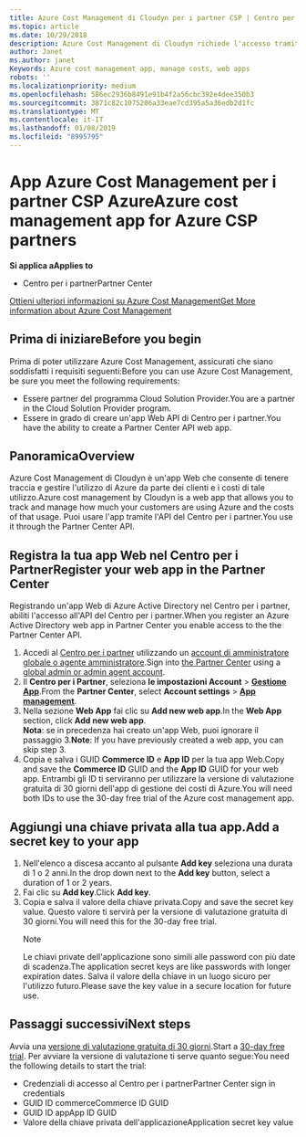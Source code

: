 ```yaml
---
title: Azure Cost Management di Cloudyn per i partner CSP | Centro per i partner
ms.topic: article
ms.date: 10/29/2018
description: Azure Cost Management di Cloudyn richiede l'accesso tramite provisioning dell'API Centro per i partner.
author: Janet
ms.author: janet
Keywords: Azure cost management app, manage costs, web apps
robots: ''
ms.localizationpriority: medium
ms.openlocfilehash: 586ec2936b8491e91b4f2a56cbc392e4dee350b3
ms.sourcegitcommit: 3871c82c1075206a33eae7cd395a5a36edb2d1fc
ms.translationtype: MT
ms.contentlocale: it-IT
ms.lasthandoff: 01/08/2019
ms.locfileid: "8995795"
---
```

# <a name="azure-cost-management-app-for-azure-csp-partners"></a><span data-ttu-id="0f172-103">App Azure Cost Management per i partner CSP Azure</span><span class="sxs-lookup"><span data-stu-id="0f172-103">Azure cost management app for Azure CSP partners</span></span>  

**<span data-ttu-id="0f172-104">Si applica a</span><span class="sxs-lookup"><span data-stu-id="0f172-104">Applies to</span></span>**

-  <span data-ttu-id="0f172-105">Centro per i partner</span><span class="sxs-lookup"><span data-stu-id="0f172-105">Partner Center</span></span>

[<span data-ttu-id="0f172-106">Ottieni ulteriori informazioni su Azure Cost Management</span><span class="sxs-lookup"><span data-stu-id="0f172-106">Get More information about Azure Cost Management</span></span>](https://go.microsoft.com/fwlink/p/?linkid=857893)

## <a name="before-you-begin"></a><span data-ttu-id="0f172-107">Prima di iniziare</span><span class="sxs-lookup"><span data-stu-id="0f172-107">Before you begin</span></span>
<span data-ttu-id="0f172-108">Prima di poter utilizzare Azure Cost Management, assicurati che siano soddisfatti i requisiti seguenti:</span><span class="sxs-lookup"><span data-stu-id="0f172-108">Before you can use Azure Cost Management, be sure you meet the following requirements:</span></span>

- <span data-ttu-id="0f172-109">Essere partner del programma Cloud Solution Provider.</span><span class="sxs-lookup"><span data-stu-id="0f172-109">You are a partner in the Cloud Solution Provider program.</span></span>
- <span data-ttu-id="0f172-110">Essere in grado di creare un'app Web API di Centro per i partner.</span><span class="sxs-lookup"><span data-stu-id="0f172-110">You have the ability to create a Partner Center API web app.</span></span>

## <a name="overview"></a><span data-ttu-id="0f172-111">Panoramica</span><span class="sxs-lookup"><span data-stu-id="0f172-111">Overview</span></span>

<span data-ttu-id="0f172-112">Azure Cost Management di Cloudyn è un'app Web che consente di tenere traccia e gestire l'utilizzo di Azure da parte dei clienti e i costi di tale utilizzo.</span><span class="sxs-lookup"><span data-stu-id="0f172-112">Azure cost management by Cloudyn is a web app that allows you to track and manage how much your customers are using Azure and the costs of that usage.</span></span> <span data-ttu-id="0f172-113">Puoi usare l'app tramite l'API del Centro per i partner.</span><span class="sxs-lookup"><span data-stu-id="0f172-113">You use it through the Partner Center API.</span></span>

## <a name="register-your-web-app-in-the-partner-center"></a><span data-ttu-id="0f172-114">Registra la tua app Web nel Centro per i Partner</span><span class="sxs-lookup"><span data-stu-id="0f172-114">Register your web app in the Partner Center</span></span>
<span data-ttu-id="0f172-115">Registrando un'app Web di Azure Active Directory nel Centro per i partner, abiliti l'accesso all'API del Centro per i partner.</span><span class="sxs-lookup"><span data-stu-id="0f172-115">When you register an Azure Active Directory web app in Partner Center you enable access to the the Partner Center API.</span></span> 
1.  <span data-ttu-id="0f172-116">Accedi al [Centro per i partner](https://partnercenter.microsoft.com/en-us/pcv/dashboard/overview) utilizzando un [account di amministratore globale o agente amministratore](create-user-accounts-and-set-permissions.md).</span><span class="sxs-lookup"><span data-stu-id="0f172-116">Sign into [the Partner Center](https://partnercenter.microsoft.com/en-us/pcv/dashboard/overview) using a [global admin or admin agent account](create-user-accounts-and-set-permissions.md).</span></span>
2.  <span data-ttu-id="0f172-117">Il **Centro per i Partner**, seleziona **le impostazioni Account** &gt; **[Gestione App](https://partnercenter.microsoft.com/en-us/pcv/apiintegration/appmanagement)**.</span><span class="sxs-lookup"><span data-stu-id="0f172-117">From the **Partner Center**, select **Account settings** &gt; **[App management](https://partnercenter.microsoft.com/en-us/pcv/apiintegration/appmanagement)**.</span></span>
3.  <span data-ttu-id="0f172-118">Nella sezione **Web App** fai clic su **Add new web app**.</span><span class="sxs-lookup"><span data-stu-id="0f172-118">In the **Web App** section, click **Add new web app**.</span></span>
<br> <span data-ttu-id="0f172-119">**Nota**: se in precedenza hai creato un'app Web, puoi ignorare il passaggio 3.</span><span class="sxs-lookup"><span data-stu-id="0f172-119">**Note**: If you have previously created a web app, you can skip step 3.</span></span>
4.  <span data-ttu-id="0f172-120">Copia e salva i GUID **Commerce ID** e **App ID** per la tua app Web.</span><span class="sxs-lookup"><span data-stu-id="0f172-120">Copy and save the **Commerce ID** GUID and the **App ID** GUID for your web app.</span></span> <span data-ttu-id="0f172-121">Entrambi gli ID ti serviranno per utilizzare la versione di valutazione gratuita di 30 giorni dell'app di gestione dei costi di Azure.</span><span class="sxs-lookup"><span data-stu-id="0f172-121">You will need both IDs to use the 30-day free trial of the Azure cost management app.</span></span>

## <a name="add-a-secret-key-to-your-app"></a><span data-ttu-id="0f172-122">Aggiungi una chiave privata alla tua app.</span><span class="sxs-lookup"><span data-stu-id="0f172-122">Add a secret key to your app</span></span>
1. <span data-ttu-id="0f172-123">Nell'elenco a discesa accanto al pulsante **Add key** seleziona una durata di 1 o 2 anni.</span><span class="sxs-lookup"><span data-stu-id="0f172-123">In the drop down next to the **Add key** button, select a duration of 1 or 2 years.</span></span>
2. <span data-ttu-id="0f172-124">Fai clic su **Add key**.</span><span class="sxs-lookup"><span data-stu-id="0f172-124">Click **Add key**.</span></span> 
3. <span data-ttu-id="0f172-125">Copia e salva il valore della chiave privata.</span><span class="sxs-lookup"><span data-stu-id="0f172-125">Copy and save the secret key value.</span></span> <span data-ttu-id="0f172-126">Questo valore ti servirà per la versione di valutazione gratuita di 30 giorni.</span><span class="sxs-lookup"><span data-stu-id="0f172-126">You will need this for the 30-day free trial.</span></span><br>
   > [!NOTE]  
   > <span data-ttu-id="0f172-127">Le chiavi private dell'applicazione sono simili alle password con più date di scadenza.</span><span class="sxs-lookup"><span data-stu-id="0f172-127">The application secret keys are like passwords with longer expiration dates.</span></span> <span data-ttu-id="0f172-128">Salva il valore della chiave in un luogo sicuro per l'utilizzo futuro.</span><span class="sxs-lookup"><span data-stu-id="0f172-128">Please save the key value in a secure location for future use.</span></span>

## <a name="next-steps"></a><span data-ttu-id="0f172-129">Passaggi successivi</span><span class="sxs-lookup"><span data-stu-id="0f172-129">Next steps</span></span>
<span data-ttu-id="0f172-130">Avvia una [versione di valutazione gratuita di 30 giorni](https://go.microsoft.com/fwlink/?linkid=857895).</span><span class="sxs-lookup"><span data-stu-id="0f172-130">Start a [30-day free trial](https://go.microsoft.com/fwlink/?linkid=857895).</span></span>
<span data-ttu-id="0f172-131">Per avviare la versione di valutazione ti serve quanto segue:</span><span class="sxs-lookup"><span data-stu-id="0f172-131">You need the following details to start the trial:</span></span>
- <span data-ttu-id="0f172-132">Credenziali di accesso al Centro per i partner</span><span class="sxs-lookup"><span data-stu-id="0f172-132">Partner Center sign in credentials</span></span>
- <span data-ttu-id="0f172-133">GUID ID commerce</span><span class="sxs-lookup"><span data-stu-id="0f172-133">Commerce ID GUID</span></span>
- <span data-ttu-id="0f172-134">GUID ID app</span><span class="sxs-lookup"><span data-stu-id="0f172-134">App ID GUID</span></span>
- <span data-ttu-id="0f172-135">Valore della chiave privata dell'applicazione</span><span class="sxs-lookup"><span data-stu-id="0f172-135">Application secret key value</span></span>
